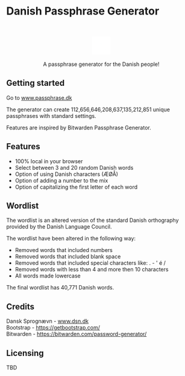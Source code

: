 # Danish Passphrase Generator
<br>
<p align="center">
    <img src="/images/favicon.png" />
</p>
<p align="center">
    A passphrase generator for the Danish people!
</p>

## Getting started

Go to www.passphrase.dk

The generator can create 112,656,646,208,637,135,212,851 unique passphrases with standard settings.

Features are inspired by Bitwarden Passphrase Generator.

## Features

- 100% local in your browser
- Select between 3 and 20 random Danish words
- Option of using Danish characters (ÆØÅ)
- Option of adding a number to the mix
- Option of capitalizing the first letter of each word

## Wordlist

The wordlist is an altered version of the standard Danish orthography provided by the Danish Language Council.

The wordlist have been altered in the following way:

- Removed words that included numbers
- Removed words that included blank space
- Removed words that included special characters like:  .  -  '  é  /
- Removed words with less than 4 and more then 10 characters
- All words made lowercase

The final wordlist has 40,771 Danish words.

## Credits

Dansk Sprognævn - www.dsn.dk <br>
Bootstrap - https://getbootstrap.com/ <br>
Bitwarden - https://bitwarden.com/password-generator/

## Licensing
TBD
